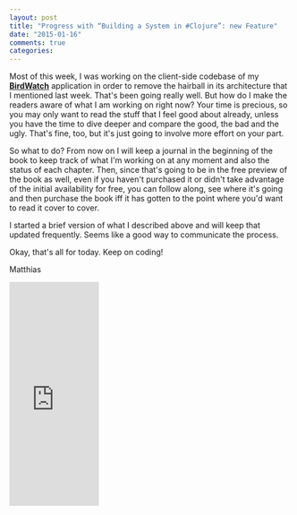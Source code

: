 ```yaml
---
layout: post
title: "Progress with “Building a System in #Clojure”: new Feature"
date: "2015-01-16"
comments: true
categories: 
---
```

Most of this week, I was working on the client-side codebase of my **[BirdWatch](https://github.com/matthiasn/BirdWatch)** application in order to remove the hairball in its architecture that I mentioned last week. That's been going really well. But how do I make the readers aware of what I am working on right now? Your time is precious, so you may only want to read the stuff that I feel good about already, unless you have the time to dive deeper and compare the good, the bad and the ugly. That's fine, too, but it's just going to involve more effort on your part. 

<!-- more -->

So what to do? From now on I will keep a journal in the beginning of the book to keep track of what I'm working on at any moment and also the status of each chapter. Then, since that's going to be in the free preview of the book as well, even if you haven't purchased it or didn't take advantage of the initial availability for free, you can follow along, see where it's going and then purchase the book iff it has gotten to the point where you'd want to read it cover to cover.

I started a brief version of what I described above and will keep that updated frequently. Seems like a good way to communicate the process.

Okay, that's all for today. Keep on coding!

Matthias

<iframe width="160" height="400" src="https://leanpub.com/building-a-system-in-clojure/embed" frameborder="0" allowtransparency="true"></iframe>
